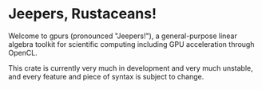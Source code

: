 # Jeepers, Rustaceans!

Welcome to gpurs (pronounced "Jeepers!"), a general-purpose linear algebra toolkit for scientific computing including GPU acceleration through OpenCL.

This crate is currently very much in development and very much unstable, and every feature and piece of syntax is subject to change.